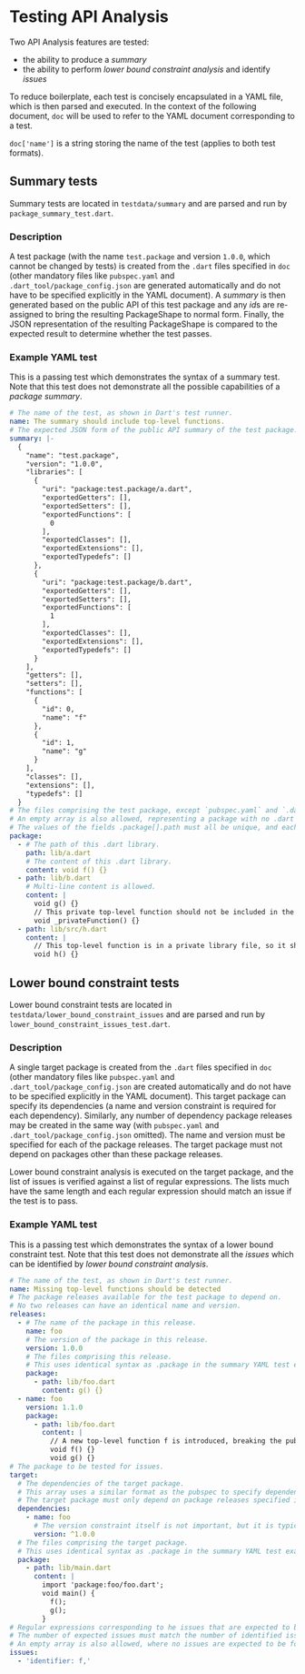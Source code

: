 # Testing API Analysis

Two API Analysis features are tested:
* the ability to produce a *summary*
* the ability to perform *lower bound constraint analysis* and identify *issues*

To reduce boilerplate, each test is concisely encapsulated in a YAML file, which is then parsed and executed. In the context of the following document, `doc` will be used to refer to the YAML document corresponding to a test.

`doc['name']` is a string storing the name of the test (applies to both test formats).

## Summary tests

Summary tests are located in `testdata/summary` and are parsed and run by `package_summary_test.dart`.

### Description

A test package (with the name `test.package` and version `1.0.0`, which cannot be changed by tests) is created from the `.dart` files specified in `doc` (other mandatory files like `pubspec.yaml` and `.dart_tool/package_config.json` are generated automatically and do not have to be specified explicitly in the YAML document). A *summary* is then generated based on the public API of this test package and any *id*s are re-assigned to bring the resulting PackageShape to normal form. Finally, the JSON representation of the resulting PackageShape is compared to the expected result to determine whether the test passes.

### Example YAML test

This is a passing test which demonstrates the syntax of a summary test. Note that this test does not demonstrate all the possible capabilities of a *package summary*.

```yaml
# The name of the test, as shown in Dart's test runner.
name: The summary should include top-level functions.
# The expected JSON form of the public API summary of the test package. This must be an exact match of the actual generated summary if the test is to pass.
summary: |-
  {
    "name": "test.package",
    "version": "1.0.0",
    "libraries": [
      {
        "uri": "package:test.package/a.dart",
        "exportedGetters": [],
        "exportedSetters": [],
        "exportedFunctions": [
          0
        ],
        "exportedClasses": [],
        "exportedExtensions": [],
        "exportedTypedefs": []
      },
      {
        "uri": "package:test.package/b.dart",
        "exportedGetters": [],
        "exportedSetters": [],
        "exportedFunctions": [
          1
        ],
        "exportedClasses": [],
        "exportedExtensions": [],
        "exportedTypedefs": []
      }
    ],
    "getters": [],
    "setters": [],
    "functions": [
      {
        "id": 0,
        "name": "f"
      },
      {
        "id": 1,
        "name": "g"
      }
    ],
    "classes": [],
    "extensions": [],
    "typedefs": []
  }
# The files comprising the test package, except `pubspec.yaml` and `.dart_tool/package_config.json` which are generated automatically.
# An empty array is also allowed, representing a package with no .dart library files.
# The values of the fields .package[].path must all be unique, and each one must be a relative path from the test package root.
package:
  - # The path of this .dart library.
    path: lib/a.dart
    # The content of this .dart library.
    content: void f() {}
  - path: lib/b.dart
    # Multi-line content is allowed.
    content: |
      void g() {}
      // This private top-level function should not be included in the summary.
      void _privateFunction() {}
  - path: lib/src/h.dart
    content: |
      // This top-level function is in a private library file, so it should not be included in the summary.
      void h() {}
```

## Lower bound constraint tests

Lower bound constraint tests are located in `testdata/lower_bound_constraint_issues` and are parsed and run by `lower_bound_constraint_issues_test.dart`.

### Description

A single target package is created from the `.dart` files specified in `doc` (other mandatory files like `pubspec.yaml` and `.dart_tool/package_config.json` are created automatically and do not have to be specified explicitly in the YAML document). This target package can specify its dependencies (a name and version constraint is required for each dependency). Similarly, any number of dependency package releases may be created in the same way (with `pubspec.yaml` and `.dart_tool/package_config.json` omitted). The name and version must be specified for each of the package releases. The target package must not depend on packages other than these package releases.

Lower bound constraint analysis is executed on the target package, and the list of issues is verified against a list of regular expressions. The lists much have the same length and each regular expression should match an issue if the test is to pass.

### Example YAML test

This is a passing test which demonstrates the syntax of a lower bound constraint test. Note that this test does not demonstrate all the *issues* which can be identified by *lower bound constraint analysis*.

```yaml
# The name of the test, as shown in Dart's test runner.
name: Missing top-level functions should be detected
# The package releases available for the test package to depend on.
# No two releases can have an identical name and version.
releases:
  - # The name of the package in this release.
    name: foo
    # The version of the package in this release.
    version: 1.0.0
    # The files comprising this release.
    # This uses identical syntax as .package in the summary YAML test example.
    package:
      - path: lib/foo.dart
        content: g() {}
  - name: foo
    version: 1.1.0
    package:
      - path: lib/foo.dart
        content: |
          // A new top-level function f is introduced, breaking the public API of the package foo.
          void f() {}
          void g() {}
# The package to be tested for issues.
target:
  # The dependencies of the target package.
  # This array uses a similar format as the pubspec to specify dependencies and constraints.
  # The target package must only depend on package releases specified in .releases .
  dependencies:
    - name: foo
      # The version constraint itself is not important, but it is typically chosen to match two available releases, one of which is installed as a dependency of the target, and the other is allowed but may have a different public API. 
      version: ^1.0.0
  # The files comprising the target package.
  # This uses identical syntax as .package in the summary YAML test example.
  package:
    - path: lib/main.dart
      content: |
        import 'package:foo/foo.dart';
        void main() {
          f();
          g();
        }
# Regular expressions corresponding to he issues that are expected to be found.
# The number of expected issues must match the number of identified issues, and each regular expression corresponding to an expected issue must match exactly one string representation of an identified issue.
# An empty array is also allowed, where no issues are expected to be found.
issues:
  - 'identifier: f,'
```
